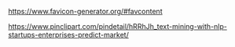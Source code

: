 
https://www.favicon-generator.org/#favcontent

https://www.pinclipart.com/pindetail/hRRhJh_text-mining-with-nlp-startups-enterprises-predict-market/